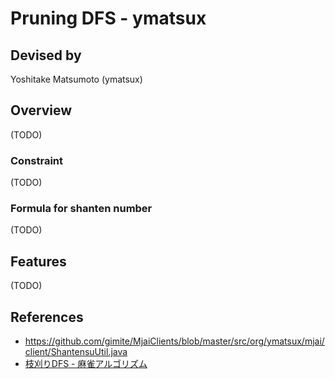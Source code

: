 # Pruning DFS - ymatsux

## Devised by

Yoshitake Matsumoto (ymatsux)

## Overview

(TODO)

### Constraint

(TODO)

### Formula for shanten number

(TODO)

## Features

(TODO)

## References

- <https://github.com/gimite/MjaiClients/blob/master/src/org/ymatsux/mjai/client/ShantensuUtil.java>
- [枝刈りDFS - 麻雀アルゴリズム](https://tomohxx.github.io/mahjong-algorithm-book/dfs/)
